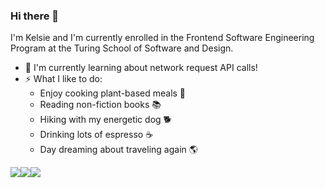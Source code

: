 ### Hi there 👋

I'm Kelsie and I'm currently enrolled in the Frontend Software Engineering Program at the Turing School of Software and Design. 

* 🔭 I'm currently learning about network request API calls!
* ⚡ What I like to do:
  * Enjoy cooking plant-based meals 🌱
  * Reading non-fiction books 📚
  * Hiking with my energetic dog 🐕
  * Drinking lots of espresso ☕️
  * Day dreaming about traveling again 🌎 
 

 [<img src="https://img.shields.io/badge/linkedin-%230077B5.svg?&style=for-the-badge&logo=linkedin&logoColor=white" />](https://www.linkedin.com/in/kelsie-besinger-yeh-pmp-csm-80947132/)[<img src="https://img.shields.io/badge/Gmail-D14836?style=for-the-badge&logo=gmail&logoColor=white" />](mailto:kelsiebesinger@gmail.com)[<img src="https://img.shields.io/badge/-Codewars-b1361e.svg?style=for-the-badge&amp;logo=codewars&amp;colorB=b1361e" />](https://www.codewars.com/users/kbesingeryeh)
<!--
**kelsiebesingeryeh/kelsiebesingeryeh** is a ✨ _special_ ✨ repository because its `README.md` (this file) appears on your GitHub profile.
